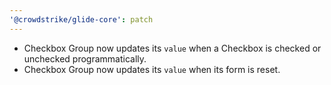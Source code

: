 ```yaml
---
'@crowdstrike/glide-core': patch
---
```


- Checkbox Group now updates its `value` when a Checkbox is checked or unchecked programmatically.
- Checkbox Group now updates its `value` when its form is reset.
